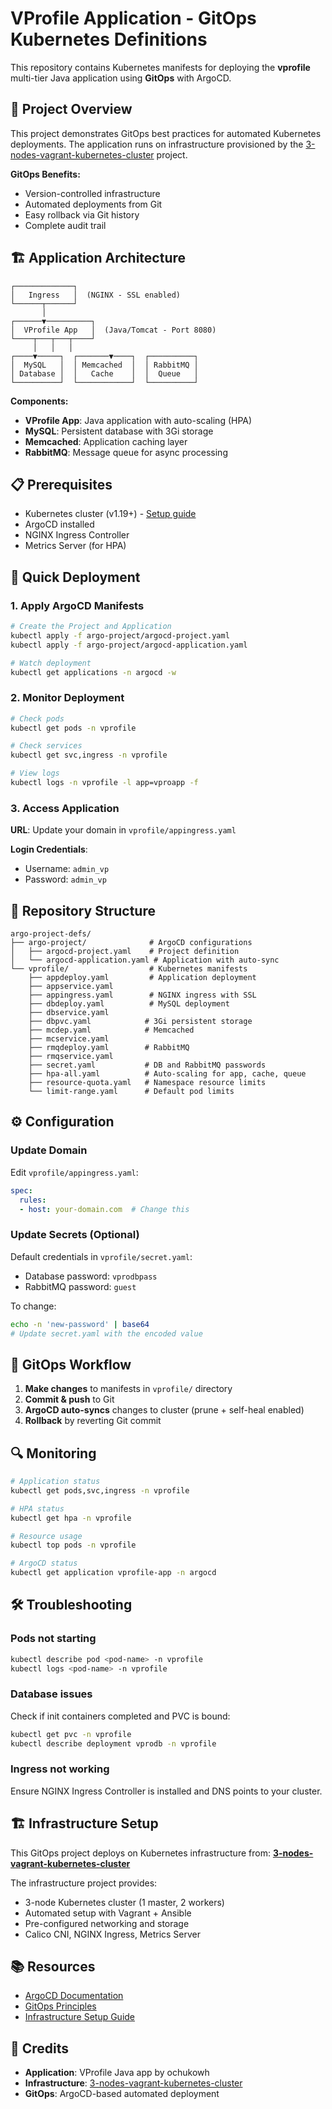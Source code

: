 # VProfile Application - GitOps Kubernetes Definitions

This repository contains Kubernetes manifests for deploying the **vprofile** multi-tier Java application using **GitOps** with ArgoCD.

## 🎯 Project Overview

This project demonstrates GitOps best practices for automated Kubernetes deployments. The application runs on infrastructure provisioned by the [3-nodes-vagrant-kubernetes-cluster](https://github.com/CK-codemax/3-nodes-vagrant-kubernetes-cluster.git) project.

**GitOps Benefits:**
- Version-controlled infrastructure
- Automated deployments from Git
- Easy rollback via Git history
- Complete audit trail

## 🏗️ Application Architecture

```
┌─────────────┐
│   Ingress   │  (NGINX - SSL enabled)
└──────┬──────┘
       │
┌──────▼──────────┐
│  VProfile App   │  (Java/Tomcat - Port 8080)
└────┬───┬───┬────┘
     │   │   │
┌────▼─────┐  ┌───────▼────┐  ┌──────────┐
│  MySQL   │  │ Memcached  │  │ RabbitMQ │
│ Database │  │   Cache    │  │  Queue   │
└──────────┘  └────────────┘  └──────────┘
```

**Components:**
- **VProfile App**: Java application with auto-scaling (HPA)
- **MySQL**: Persistent database with 3Gi storage
- **Memcached**: Application caching layer
- **RabbitMQ**: Message queue for async processing

## 📋 Prerequisites

- Kubernetes cluster (v1.19+) - [Setup guide](https://github.com/CK-codemax/3-nodes-vagrant-kubernetes-cluster.git)
- ArgoCD installed
- NGINX Ingress Controller
- Metrics Server (for HPA)

## 🚀 Quick Deployment

### 1. Apply ArgoCD Manifests

```bash
# Create the Project and Application
kubectl apply -f argo-project/argocd-project.yaml
kubectl apply -f argo-project/argocd-application.yaml

# Watch deployment
kubectl get applications -n argocd -w
```

### 2. Monitor Deployment

```bash
# Check pods
kubectl get pods -n vprofile

# Check services
kubectl get svc,ingress -n vprofile

# View logs
kubectl logs -n vprofile -l app=vproapp -f
```

### 3. Access Application

**URL**: Update your domain in `vprofile/appingress.yaml`

**Login Credentials**:
- Username: `admin_vp`
- Password: `admin_vp`

## 📁 Repository Structure

```
argo-project-defs/
├── argo-project/              # ArgoCD configurations
│   ├── argocd-project.yaml    # Project definition
│   └── argocd-application.yaml # Application with auto-sync
└── vprofile/                  # Kubernetes manifests
    ├── appdeploy.yaml         # Application deployment
    ├── appservice.yaml
    ├── appingress.yaml        # NGINX ingress with SSL
    ├── dbdeploy.yaml          # MySQL deployment
    ├── dbservice.yaml
    ├── dbpvc.yaml            # 3Gi persistent storage
    ├── mcdep.yaml            # Memcached
    ├── mcservice.yaml
    ├── rmqdeploy.yaml        # RabbitMQ
    ├── rmqservice.yaml
    ├── secret.yaml           # DB and RabbitMQ passwords
    ├── hpa-all.yaml          # Auto-scaling for app, cache, queue
    ├── resource-quota.yaml   # Namespace resource limits
    └── limit-range.yaml      # Default pod limits
```

## ⚙️ Configuration

### Update Domain

Edit `vprofile/appingress.yaml`:
```yaml
spec:
  rules:
  - host: your-domain.com  # Change this
```

### Update Secrets (Optional)

Default credentials in `vprofile/secret.yaml`:
- Database password: `vprodbpass`
- RabbitMQ password: `guest`

To change:
```bash
echo -n 'new-password' | base64
# Update secret.yaml with the encoded value
```

## 🔄 GitOps Workflow

1. **Make changes** to manifests in `vprofile/` directory
2. **Commit & push** to Git
3. **ArgoCD auto-syncs** changes to cluster (prune + self-heal enabled)
4. **Rollback** by reverting Git commit

## 🔍 Monitoring

```bash
# Application status
kubectl get pods,svc,ingress -n vprofile

# HPA status
kubectl get hpa -n vprofile

# Resource usage
kubectl top pods -n vprofile

# ArgoCD status
kubectl get application vprofile-app -n argocd
```

## 🛠️ Troubleshooting

### Pods not starting
```bash
kubectl describe pod <pod-name> -n vprofile
kubectl logs <pod-name> -n vprofile
```

### Database issues
Check if init containers completed and PVC is bound:
```bash
kubectl get pvc -n vprofile
kubectl describe deployment vprodb -n vprofile
```

### Ingress not working
Ensure NGINX Ingress Controller is installed and DNS points to your cluster.

## 🏗️ Infrastructure Setup

This GitOps project deploys on Kubernetes infrastructure from:
**[3-nodes-vagrant-kubernetes-cluster](https://github.com/CK-codemax/3-nodes-vagrant-kubernetes-cluster.git)**

The infrastructure project provides:
- 3-node Kubernetes cluster (1 master, 2 workers)
- Automated setup with Vagrant + Ansible
- Pre-configured networking and storage
- Calico CNI, NGINX Ingress, Metrics Server

## 📚 Resources

- [ArgoCD Documentation](https://argo-cd.readthedocs.io/)
- [GitOps Principles](https://www.gitops.tech/)
- [Infrastructure Setup Guide](https://github.com/CK-codemax/3-nodes-vagrant-kubernetes-cluster.git)

## 👥 Credits

- **Application**: VProfile Java app by ochukowh
- **Infrastructure**: [3-nodes-vagrant-kubernetes-cluster](https://github.com/CK-codemax/3-nodes-vagrant-kubernetes-cluster.git)
- **GitOps**: ArgoCD-based automated deployment
